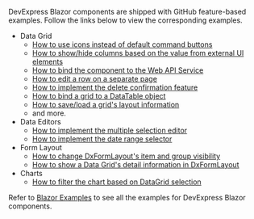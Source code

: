 DevExpress Blazor components are shipped with GitHub feature-based examples. Follow the links below to view the corresponding examples.

* Data Grid
  * [How to use icons instead of default command buttons](https://www.devexpress.com/Support/Center/Example/Details/T807225/blazor-data-grid-how-to-use-icons-instead-of-default-command-buttons)
  * [How to show/hide columns based on the value from external UI elements](https://www.devexpress.com/Support/Center/Example/Details/T802139/blazor-data-grid-how-to-show-hide-columns-based-on-the-value-from-external-ui-elements)
  * [How to bind the component to the Web API Service](https://www.devexpress.com/Support/Center/Example/Details/T802175/blazor-data-grid-how-to-bind-it-to-the-web-api-service)
  * [How to edit a row on a separate page](https://www.devexpress.com/Support/Center/Example/Details/T802173/blazor-data-grid-how-to-edit-a-row-on-a-separate-page)
  * [How to implement the delete confirmation feature](https://www.devexpress.com/Support/Center/Example/Details/T802166/blazor-data-grid-how-to-implement-the-delete-confirmation-feature)
  * [How to bind a grid to a DataTable object](https://www.devexpress.com/Support/Center/Example/Details/T816800/blazor-data-grid-how-to-bind-a-grid-to-a-datatable-object)
  * [How to save/load a grid's layout information](https://supportcenter.devexpress.com/ticket/details/t826240/blazor-data-grid-how-to-save-load-a-grid-s-layout-information)
  * and more.
* Data Editors
  * [How to implement the multiple selection editor](https://supportcenter.devexpress.com/ticket/details/t820528/blazor-editors-how-to-implement-the-multiple-selection-editor)
  * [How to implement the date range selector](https://www.devexpress.com/Support/Center/Example/Details/T809157/blazor-date-edit-how-to-implement-the-date-range-selector)
* Form Layout
  * [How to change DxFormLayout's item and group visibility](https://www.devexpress.com/Support/Center/Example/Details/T803618/blazor-form-layout-how-to-change-dxformlayout-s-item-and-group-visibility)
  * [How to show a Data Grid's detail information in DxFormLayout](https://www.devexpress.com/Support/Center/Example/Details/T802161/blazor-data-grid-how-to-show-a-detail-information-in-dxformlayout)
* Charts
  * [How to filter the chart based on DataGrid selection](https://www.devexpress.com/Support/Center/Example/Details/T838027/charts-for-blazor-how-to-filter-the-chart-based-on-datagrid-selection)
 
 
 Refer to [Blazor Examples](https://supportcenter.devexpress.com/ticket/list/?preset=a6cf855e-af17-4f6b-8ffc-0f9854b97da1) to see all the examples for DevExpress Blazor components.
